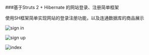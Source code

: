 ###基于Struts 2 + Hibernate 的网站登录、注册简单框架 


使用SH框架简单实现网站的登录注册功能，以及连通数据库的商品展示


![sign in](http://ot1dcjouh.bkt.clouddn.com/sign%20in.jpg)

![sign up](http://ot1dcjouh.bkt.clouddn.com/sign%20up.jpg)

![index](http://ot1dcjouh.bkt.clouddn.com/index.jpg)